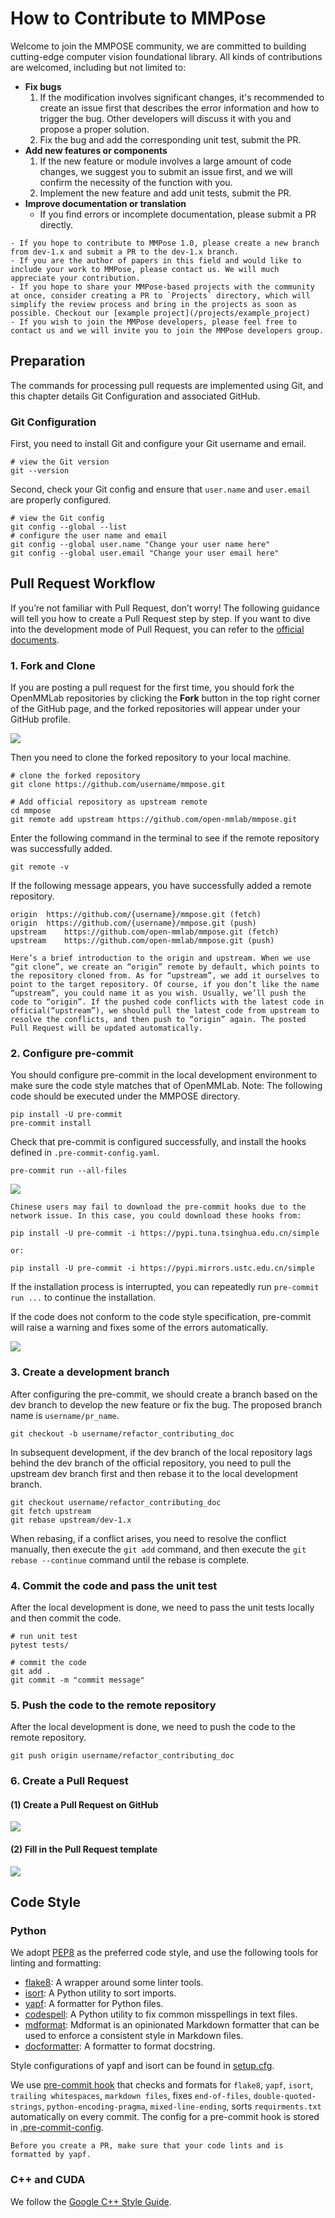 # How to Contribute to MMPose

Welcome to join the MMPOSE community, we are committed to building cutting-edge computer vision foundational library. All kinds of contributions are welcomed, including but not limited to:

- **Fix bugs**
  1. If the modification involves significant changes, it's recommended to create an issue first that describes the error information and how to trigger the bug. Other developers will discuss it with you and propose a proper solution.
  2. Fix the bug and add the corresponding unit test, submit the PR.
- **Add new features or components**
  1. If the new feature or module involves a large amount of code changes, we suggest you to submit an issue first, and we will confirm the necessity of the function with you.
  2. Implement the new feature and add unit tests, submit the PR.
- **Improve documentation or translation**
  - If you find errors or incomplete documentation, please submit a PR directly.

```{note}
- If you hope to contribute to MMPose 1.0, please create a new branch from dev-1.x and submit a PR to the dev-1.x branch.
- If you are the author of papers in this field and would like to include your work to MMPose, please contact us. We will much appreciate your contribution.
- If you hope to share your MMPose-based projects with the community at once, consider creating a PR to `Projects` directory, which will simplify the review process and bring in the projects as soon as possible. Checkout our [example project](/projects/example_project)
- If you wish to join the MMPose developers, please feel free to contact us and we will invite you to join the MMPose developers group.
```

## Preparation

The commands for processing pull requests are implemented using Git, and this chapter details Git Configuration and associated GitHub.

### Git Configuration

First, you need to install Git and configure your Git username and email.

```shell
# view the Git version
git --version
```

Second, check your Git config and ensure that `user.name` and `user.email` are properly configured.

```shell
# view the Git config
git config --global --list
# configure the user name and email
git config --global user.name "Change your user name here"
git config --global user.email "Change your user email here"
```

## Pull Request Workflow

If you’re not familiar with Pull Request, don’t worry! The following guidance will tell you how to create a Pull Request step by step. If you want to dive into the development mode of Pull Request, you can refer to the [official documents](https://docs.github.com/en/github/collaborating-with-issues-and-pull-requests/about-pull-requests).

### 1. Fork and Clone

If you are posting a pull request for the first time, you should fork the OpenMMLab repositories by clicking the **Fork** button in the top right corner of the GitHub page, and the forked repositories will appear under your GitHub profile.

![](https://user-images.githubusercontent.com/13503330/223318144-a49c6cef-b1fb-45b8-aa2b-0833d0e3fd5c.png)

Then you need to clone the forked repository to your local machine.

```shell
# clone the forked repository
git clone https://github.com/username/mmpose.git

# Add official repository as upstream remote
cd mmpose
git remote add upstream https://github.com/open-mmlab/mmpose.git
```

Enter the following command in the terminal to see if the remote repository was successfully added.

```shell
git remote -v
```

If the following message appears, you have successfully added a remote repository.

```Shell
origin	https://github.com/{username}/mmpose.git (fetch)
origin	https://github.com/{username}/mmpose.git (push)
upstream	https://github.com/open-mmlab/mmpose.git (fetch)
upstream	https://github.com/open-mmlab/mmpose.git (push)
```

```{note}
Here’s a brief introduction to the origin and upstream. When we use “git clone”, we create an “origin” remote by default, which points to the repository cloned from. As for “upstream”, we add it ourselves to point to the target repository. Of course, if you don’t like the name “upstream”, you could name it as you wish. Usually, we’ll push the code to “origin”. If the pushed code conflicts with the latest code in official(“upstream”), we should pull the latest code from upstream to resolve the conflicts, and then push to “origin” again. The posted Pull Request will be updated automatically.
```

### 2. Configure pre-commit

You should configure pre-commit in the local development environment to make sure the code style matches that of OpenMMLab. Note: The following code should be executed under the MMPOSE directory.

```Shell
pip install -U pre-commit
pre-commit install
```

Check that pre-commit is configured successfully, and install the hooks defined in `.pre-commit-config.yaml`.

```Shell
pre-commit run --all-files
```

![](https://user-images.githubusercontent.com/57566630/202368856-0465a90d-8fce-4345-918e-67b8b9c82614.png)

```{note}
Chinese users may fail to download the pre-commit hooks due to the network issue. In this case, you could download these hooks from:

pip install -U pre-commit -i https://pypi.tuna.tsinghua.edu.cn/simple

or:

pip install -U pre-commit -i https://pypi.mirrors.ustc.edu.cn/simple
```

If the installation process is interrupted, you can repeatedly run `pre-commit run ...` to continue the installation.

If the code does not conform to the code style specification, pre-commit will raise a warning and fixes some of the errors automatically.

![](https://user-images.githubusercontent.com/57566630/202369176-67642454-0025-4023-a095-263529107aa3.png)

### 3. Create a development branch

After configuring the pre-commit, we should create a branch based on the dev branch to develop the new feature or fix the bug. The proposed branch name is `username/pr_name`.

```Shell
git checkout -b username/refactor_contributing_doc
```

In subsequent development, if the dev branch of the local repository lags behind the dev branch of the official repository, you need to pull the upstream dev branch first and then rebase it to the local development branch.

```Shell
git checkout username/refactor_contributing_doc
git fetch upstream
git rebase upstream/dev-1.x
```

When rebasing, if a conflict arises, you need to resolve the conflict manually, then execute the `git add` command, and then execute the `git rebase --continue` command until the rebase is complete.

### 4. Commit the code and pass the unit test

After the local development is done, we need to pass the unit tests locally and then commit the code.

```shell
# run unit test
pytest tests/

# commit the code
git add .
git commit -m "commit message"
```

### 5. Push the code to the remote repository

After the local development is done, we need to push the code to the remote repository.

```Shell
git push origin username/refactor_contributing_doc
```

### 6. Create a Pull Request

#### (1) Create a Pull Request on GitHub

![](https://user-images.githubusercontent.com/13503330/223321382-e6068e18-1d91-4458-8328-b1c7c907b3b2.png)

#### (2) Fill in the Pull Request template

![](https://user-images.githubusercontent.com/57566630/167307569-a794b967-6e28-4eac-a942-00deb657815f.png)

## Code Style

### Python

We adopt [PEP8](https://www.python.org/dev/peps/pep-0008/) as the preferred code style, and use the following tools for linting and formatting:

- [flake8](https://github.com/PyCQA/flake8): A wrapper around some linter tools.
- [isort](https://github.com/timothycrosley/isort): A Python utility to sort imports.
- [yapf](https://github.com/google/yapf): A formatter for Python files.
- [codespell](https://github.com/codespell-project/codespell): A Python utility to fix common misspellings in text files.
- [mdformat](https://github.com/executablebooks/mdformat): Mdformat is an opinionated Markdown formatter that can be used to enforce a consistent style in Markdown files.
- [docformatter](https://github.com/myint/docformatter): A formatter to format docstring.

Style configurations of yapf and isort can be found in [setup.cfg](/setup.cfg).

We use [pre-commit hook](https://pre-commit.com/) that checks and formats for `flake8`, `yapf`, `isort`, `trailing whitespaces`, `markdown files`,
fixes `end-of-files`, `double-quoted-strings`, `python-encoding-pragma`, `mixed-line-ending`, sorts `requirments.txt` automatically on every commit.
The config for a pre-commit hook is stored in [.pre-commit-config](/.pre-commit-config.yaml).

```{note}
Before you create a PR, make sure that your code lints and is formatted by yapf.
```

### C++ and CUDA

We follow the [Google C++ Style Guide](https://google.github.io/styleguide/cppguide.html).

